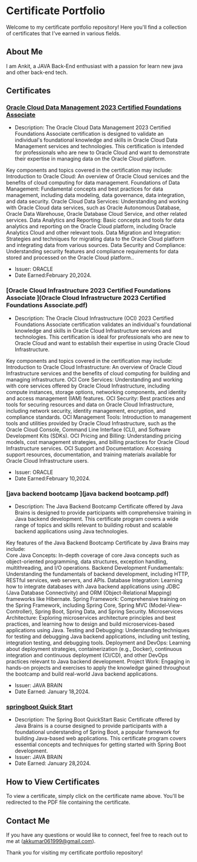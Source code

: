 # Certificate Portfolio

Welcome to my certificate portfolio repository! Here you'll find a collection of certificates that I've earned in various fields.

## About Me

I am Ankit, a JAVA Back-End enthusiast with a passion for learn new java and other back-end tech.

## Certificates

### [Oracle Cloud Data Management 2023 Certified Foundations Associate ](OracleCloudDataManagement2023CertifiedFoundationsAssociate.pdf)
- Description:
The Oracle Cloud Data Management 2023 Certified Foundations Associate certification is designed to validate an individual's foundational knowledge and skills in Oracle Cloud Data Management services and technologies. This certification is intended for professionals who are new to Oracle Cloud and want to demonstrate their expertise in managing data on the Oracle Cloud platform.

Key components and topics covered in the certification may include:
Introduction to Oracle Cloud: An overview of Oracle Cloud services and the benefits of cloud computing for data management.
Foundations of Data Management: Fundamental concepts and best practices for data management, including data modeling, data governance, data integration, and data security.
Oracle Cloud Data Services: Understanding and working with Oracle Cloud data services, such as Oracle Autonomous Database, Oracle Data Warehouse, Oracle Database Cloud Service, and other related services.
Data Analytics and Reporting: Basic concepts and tools for data analytics and reporting on the Oracle Cloud platform, including Oracle Analytics Cloud and other relevant tools.
Data Migration and Integration: Strategies and techniques for migrating data to the Oracle Cloud platform and integrating data from various sources.
Data Security and Compliance: Understanding security features and compliance requirements for data stored and processed on the Oracle Cloud platform..
- Issuer: ORACLE 
- Date Earned:February 20,2024.

### [Oracle Cloud Infrastructure 2023 Certified Foundations Associate ](Oracle Cloud Infrastructure 2023 Certified Foundations Associate.pdf)
- Description: The Oracle Cloud Infrastructure (OCI) 2023 Certified Foundations Associate certification validates an individual's foundational knowledge and skills in Oracle Cloud Infrastructure services and technologies. This certification is ideal for professionals who are new to Oracle Cloud and want to establish their expertise in using Oracle Cloud Infrastructure.

Key components and topics covered in the certification may include:
Introduction to Oracle Cloud Infrastructure: An overview of Oracle Cloud Infrastructure services and the benefits of cloud computing for building and managing infrastructure.
OCI Core Services: Understanding and working with core services offered by Oracle Cloud Infrastructure, including compute instances, storage options, networking components, and identity and access management (IAM) features.
OCI Security: Best practices and tools for securing resources and data on Oracle Cloud Infrastructure, including network security, identity management, encryption, and compliance standards.
OCI Management Tools: Introduction to management tools and utilities provided by Oracle Cloud Infrastructure, such as the Oracle Cloud Console, Command Line Interface (CLI), and Software Development Kits (SDKs).
OCI Pricing and Billing: Understanding pricing models, cost management strategies, and billing practices for Oracle Cloud Infrastructure services.
OCI Support and Documentation: Accessing support resources, documentation, and training materials available for Oracle Cloud Infrastructure users.
- Issuer: ORACLE 
- Date Earned:February 10,2024.

### [java backend bootcamp ](java backend bootcamp.pdf)
- Description: The Java Backend Bootcamp Certificate offered by Java Brains is designed to provide participants with comprehensive training in Java backend development. This certificate program covers a wide range of topics and skills relevant to building robust and scalable backend applications using Java technologies.

Key features of the Java Backend Bootcamp Certificate by Java Brains may include:  
Core Java Concepts: In-depth coverage of core Java concepts such as object-oriented programming, data structures, exception handling, multithreading, and I/O operations.
Backend Development Fundamentals: Understanding the fundamentals of backend development, including HTTP, RESTful services, web servers, and APIs.
Database Integration: Learning how to integrate databases with Java backend applications using JDBC (Java Database Connectivity) and ORM (Object-Relational Mapping) frameworks like Hibernate.
Spring Framework: Comprehensive training on the Spring Framework, including Spring Core, Spring MVC (Model-View-Controller), Spring Boot, Spring Data, and Spring Security.
Microservices Architecture: Exploring microservices architecture principles and best practices, and learning how to design and build microservices-based applications using Java.
Testing and Debugging: Understanding techniques for testing and debugging Java backend applications, including unit testing, integration testing, and debugging tools.
Deployment and DevOps: Learning about deployment strategies, containerization (e.g., Docker), continuous integration and continuous deployment (CI/CD), and other DevOps practices relevant to Java backend development.
Project Work: Engaging in hands-on projects and exercises to apply the knowledge gained throughout the bootcamp and build real-world Java backend applications.
- Issuer: JAVA BRAIN
- Date Earned: January 18,2024.

### [springboot Quick Start](springbootQuickStart.pdf)
- Description: The Spring Boot QuickStart Basic Certificate offered by Java Brains is a course designed to provide participants with a foundational understanding of Spring Boot, a popular framework for building Java-based web applications. This certificate program covers essential concepts and techniques for getting started with Spring Boot development.
- Issuer: JAVA BRAIN
- Date Earned: January 28,2024.

## How to View Certificates

To view a certificate, simply click on the certificate name above. You'll be redirected to the PDF file containing the certificate.

## Contact Me

If you have any questions or would like to connect, feel free to reach out to me at (akkumar061999@gmail.com).

Thank you for visiting my certificate portfolio repository!
